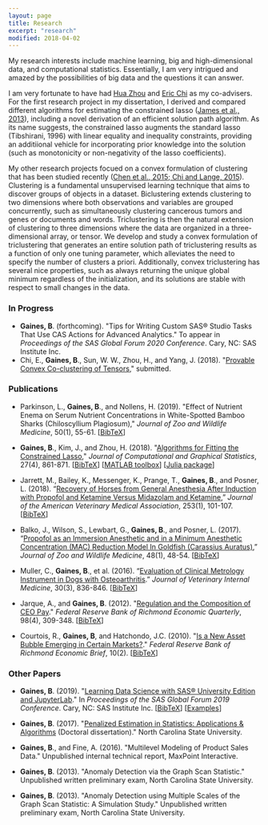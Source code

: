 ```yaml
---
layout: page
title: Research
excerpt: "research"
modified: 2018-04-02
---
```


My research interests include machine learning, big and high-dimensional data, and computational statistics. Essentially, I am very intrigued and amazed by the possibilities of big data and the questions it can answer.

I am very fortunate to have had [Hua Zhou](http://hua-zhou.github.io/) and [Eric Chi](www.ericchi.com) as my co-advisers.  For the first research project in my dissertation, I derived and compared different algorithms for estimating the constrained lasso ([James et al., 2013](http://www-bcf.usc.edu/~gareth/research/PAC.pdf)), including a novel derivation of an efficient solution path algorithm.  As its name suggests, the constrained lasso augments the standard lasso (Tibshirani, 1996) with linear equality and inequality constraints, providing an additiional vehicle for incorporating prior knowledge into the solution (such as monotonicity or non-negativity of the lasso coefficients).

My other research projects focued on a convex formulation of clustering that has been studied recently ([Chen et al., 2015](http://journals.plos.org/ploscompbiol/article?id=10.1371%2Fjournal.pcbi.1004228);[ Chi and Lange, 2015](http://www.tandfonline.com/doi/abs/10.1080/10618600.2014.948181#.VHVPyt5WVzo)).  Clustering is a fundamental unsupervised learning technique that aims to discover groups of objects in a dataset. Biclustering extends clustering to two dimensions where both observations and variables are grouped concurrently, such as simultaneously clustering cancerous tumors and genes or documents and words. Triclustering is then the natural extension of clustering to three dimensions where the data are organized in a three-dimensional array, or tensor.  We develop and study a convex formulation of triclustering that generates an entire solution path of triclustering results as a function of only one tuning parameter, which alleviates the need to specify the number of clusters a priori.  Additionally, convex triclustering has several nice properties, such as always returning the unique global minimum regardless of the initialization, and its solutions are stable with respect to small changes in the data.

### In Progress

* **Gaines, B**. (forthcoming).  "Tips for Writing Custom SAS® Studio Tasks That Use CAS Actions for Advanced Analytics."  To appear in _Proceedings of the SAS Global Forum 2020 Conference_. Cary, NC: SAS Institute Inc.
* Chi, E., **Gaines, B**., Sun, W. W., Zhou, H., and Yang, J. (2018).  "[Provable Convex Co-clustering of Tensors](https://arxiv.org/abs/1803.06518)," submitted.

### Publications
- Parkinson, L., **Gaines, B**., and Nollens, H.  (2019). "Effect of Nutrient Enema on Serum Nutrient Concentrations in White-Spotted Bamboo Sharks (Chiloscyllium Plagiosum)," *Journal of Zoo and Wildlife Medicine*, 50(1), 55-61. [[BibTeX](http://brgaines.github.io/research/parkinsonGainesNollens19.bib)]

- **Gaines, B**., Kim, J., and Zhou, H. (2018).  "[Algorithms for Fitting the Constrained Lasso](https://www.tandfonline.com/doi/full/10.1080/10618600.2018.1473777)," *Journal of Computational and Graphical Statistics*, 27(4), 861-871. [[BibTeX](http://brgaines.github.io/research/gainesKimZhou18.bib)] [[MATLAB toolbox](http://hua-zhou.github.io/SparseReg/)] [[Julia package](https://github.com/Hua-Zhou/ConstrainedLasso.jl)]

- Jarrett, M., Bailey, K., Messenger, K., Prange, T., **Gaines, B**., and Posner, L. (2018).  “[Recovery of Horses from General Anesthesia After Induction with Propofol and Ketamine Versus Midazolam and Ketamine](https://www.ncbi.nlm.nih.gov/pubmed/29911938),”  *Journal of the American Veterinary Medical Association*, 253(1), 101-107. [[BibTeX](http://brgaines.github.io/research/jarrettEtAl18.bib)]

- Balko, J., Wilson, S., Lewbart, G., **Gaines, B**., and Posner, L. (2017).  “[Propofol as an Immersion Anesthetic and in a Minimum Anesthetic Concentration (MAC) Reduction Model In Goldfish (Carassius Auratus)](https://www.ncbi.nlm.nih.gov/pubmed/28363074),”  *Journal of Zoo and Wildlife Medicine*, 48(1), 48-54. [[BibTeX](http://brgaines.github.io/research/balkoEtAl17.bib)]

- Muller, C., **Gaines, B**., et al. (2016).  “[Evaluation of Clinical Metrology Instrument in Dogs with Osteoarthritis](https://www.ncbi.nlm.nih.gov/pubmed/26971876).”  *Journal of Veterinary Internal Medicine*, 30(3), 836-846. [[BibTeX](http://brgaines.github.io/research/mullerGaines16.bib)]

- Jarque, A., and **Gaines, B**. (2012). "[Regulation and the Composition of CEO Pay](https://www.richmondfed.org/publications/research/economic_quarterly/2012/q4/pdf/jarque.pdf)." *Federal Reserve Bank of Richmond Economic Quarterly*, 98(4), 309-348. [[BibTeX](http://brgaines.github.io/research/jarqueGaines12.bib)]

- Courtois, R., **Gaines, B**, and Hatchondo, J.C. (2010). "[Is a New Asset Bubble Emerging in Certain Markets?](https://www.richmondfed.org/-/media/richmondfedorg/publications/research/economic_brief/2010/pdf/eb_10-02.pdf)." *Federal Reserve Bank of Richmond Economic Brief*, 10(2). [[BibTeX](http://brgaines.github.io/research/courtoisGainesHatchondo2010.bib)]


### Other Papers

* **Gaines, B**. (2019).  "[Learning Data Science with SAS® University Edition and JupyterLab](https://www.sas.com/content/dam/SAS/support/en/sas-global-forum-proceedings/2019/3133-2019.pdf)."  In _Proceedings of the SAS Global Forum 2019 Conference_. Cary, NC: SAS Institute Inc. [[BibTeX](http://brgaines.github.io/research/gainesSGF19.bib)] [[Examples](https://github.com/sascommunities/sas-global-forum-2019/tree/master/3133-2019-Gaines)]

* **Gaines, B**. (2017). "[Penalized Estimation in Statistics: Applications & Algorithms](http://www.lib.ncsu.edu/resolver/1840.20/34690) (Doctoral dissertation)." North Carolina State University.

* **Gaines, B**., and Fine, A. (2016). "Multilevel Modeling of Product Sales Data." Unpublished internal technical report, MaxPoint Interactive.

* **Gaines, B**. (2013). "Anomaly Detection via the Graph Scan Statistic." Unpublished written preliminary exam, North Carolina State University.

* **Gaines, B**. (2013). "Anomaly Detection using Multiple Scales of the Graph Scan Statistic: A Simulation Study." Unpublished written preliminary exam, North Carolina State University.